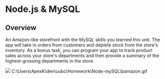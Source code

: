 # Node.js & MySQL

## Overview

An Amazon-like storefront with the MySQL skills you learned this unit. The app will take in orders from customers and deplete stock from the store's inventory. As a bonus task, you can program your app to track product sales across your store's departments and then provide a summary of the highest-grossing departments in the store.

![](C:\Users\ApexK\dev\uubc\Homework\Node-mySQL\bamazon.gif)
C:\Users\ApexK\dev\uubc\Homework\Node-mySQL\bamazon.gif
